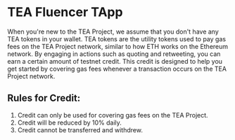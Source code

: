 # TEA Fluencer TApp

When you're new to the TEA Project, we assume that you don't have any TEA tokens in your wallet. TEA tokens are the utility tokens used to pay gas fees on the TEA Project network, similar to how ETH works on the Ethereum network. By engaging in actions such as quoting and retweeting, you can earn a certain amount of testnet credit. This credit is designed to help you get started by covering gas fees whenever a transaction occurs on the TEA Project network.

## Rules for Credit:

1. Credit can only be used for covering gas fees on the TEA Project.
1. Credit will be reduced by 10% daily.
1. Credit cannot be transferred and withdrew.
